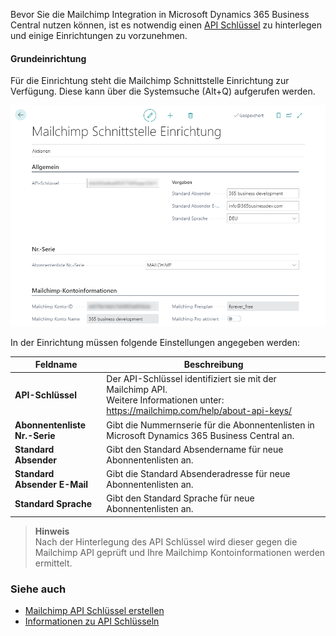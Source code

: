 Bevor Sie die Mailchimp Integration in Microsoft Dynamics 365 Business Central nutzen können, ist es notwendig einen [API Schlüssel](../how-to-create-mailchimp-api-key/) zu hinterlegen und einige Einrichtungen zu vorzunehmen.

#### Grundeinrichtung
Für die Einrichtung steht die Mailchimp Schnittstelle Einrichtung zur Verfügung. Diese kann über die Systemsuche (Alt+Q) aufgerufen werden.

![Mailchimp Schnittstelle Einrichtung](/assets/images/365-business-mailchimp-integration/mailchimp-setup-de.png)

In der Einrichtung müssen folgende Einstellungen angegeben werden:

| Feldname | Beschreibung |
| --- | --- |
| **API-Schlüssel** | Der API-Schlüssel identifiziert sie mit der Mailchimp API.<br>Weitere Informationen unter: https://mailchimp.com/help/about-api-keys/|
| **Abonnentenliste Nr.-Serie** | Gibt die Nummernserie für die Abonnentenlisten in Microsoft Dynamics 365 Business Central an.|
| **Standard Absender** | Gibt den Standard Absendername für neue Abonnentenlisten an.|
| **Standard Absender E-Mail** | Gibt die Standard Absenderadresse für neue Abonnentenlisten an.|
| **Standard Sprache** | Gibt den Standard Sprache für neue Abonnentenlisten an.|

>**Hinweis**<br>Nach der Hinterlegung des API Schlüssel wird dieser gegen die Mailchimp API geprüft und Ihre Mailchimp Kontoinformationen werden ermittelt.

### Siehe auch
- [Mailchimp API Schlüssel erstellen](../how-to-create-mailchimp-api-key/)
- [Informationen zu API Schlüsseln](https://mailchimp.com/help/about-api-keys/)
